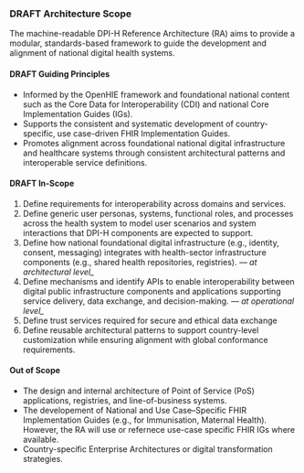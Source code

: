 ### DRAFT Architecture Scope

<!-- <div style="display:block">
  <img src="RAscope.JPG" alt="RA alignment image" width="700em"/>
</div> -->

The machine-readable DPI-H Reference Architecture (RA) aims to provide a modular, standards-based framework to guide the development and alignment of national digital health systems.

#### DRAFT Guiding Principles

- Informed by the OpenHIE framework and foundational national content such as the Core Data for Interoperability (CDI) and national Core Implementation Guides (IGs).
- Supports the consistent and systematic development of country-specific, use case-driven FHIR Implementation Guides.
- Promotes alignment across foundational national digital infrastructure and healthcare systems through consistent architectural patterns and interoperable service definitions.

#### DRAFT In-Scope

1. Define requirements for interoperability across domains and services.  
2. Define generic user personas, systems, functional roles, and processes across the health system to model user scenarios and system interactions that DPI-H components are expected to support.  
3. Define how national foundational digital infrastructure (e.g., identity, consent, messaging) integrates with health-sector infrastructure components (e.g., shared health repositories, registries). *— at architectural level_*  
4. Define mechanisms and identify APIs to enable interoperability between digital public infrastructure components and applications supporting service delivery, data exchange, and decision-making. *— at operational level_* 
5. Define trust services required for secure and ethical data exchange
6. Define reusable architectural patterns to support country-level customization while ensuring alignment with global conformance requirements.

#### Out of Scope

- The design and internal architecture of Point of Service (PoS) applications, registries, and line-of-business systems.
- The developement of National and Use Case–Specific FHIR Implementation Guides (e.g., for Immunisation, Maternal Health). However, the RA will use or refernece use-case specific FHIR IGs where available.
- Country-specific Enterprise Architectures or digital transformation strategies.
